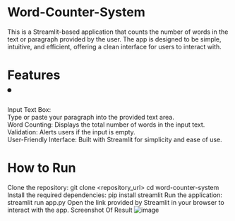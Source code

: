 # Word-Counter-System
This is a Streamlit-based application that counts the number of words in the text or paragraph provided by the user. The app is designed to be simple, intuitive, and efficient, offering a clean interface for users to interact with.

# Features <li>
Input Text Box:<br> Type or paste your paragraph into the provided text area.<br>
Word Counting: Displays the total number of words in the input text.<br>
Validation: Alerts users if the input is empty.<br>
User-Friendly Interface: Built with Streamlit for simplicity and ease of use.<br></li>
# How to Run
Clone the repository:
git clone <repository_url>
cd word-counter-system
Install the required dependencies:
pip install streamlit
Run the application:
streamlit run app.py
Open the link provided by Streamlit in your browser to interact with the app.
Screenshot Of Result 
![image](https://github.com/user-attachments/assets/88997e44-ebbd-410d-a935-520465f2bf35)
